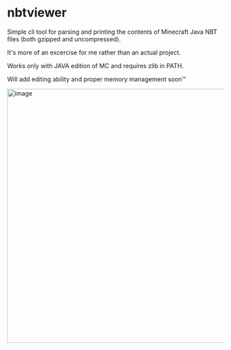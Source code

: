 # nbtviewer
Simple cli tool for parsing and printing the contents of Minecraft Java NBT files (both gzipped and uncompressed).

It's more of an excercise for me rather than an actual project.

Works only with JAVA edition of MC and requires zlib in PATH.

Will add editing ability and proper memory management soon™

<img width="590" alt="image" src="https://github.com/user-attachments/assets/571cd231-0e66-4772-8afc-c3f4be53f659">
